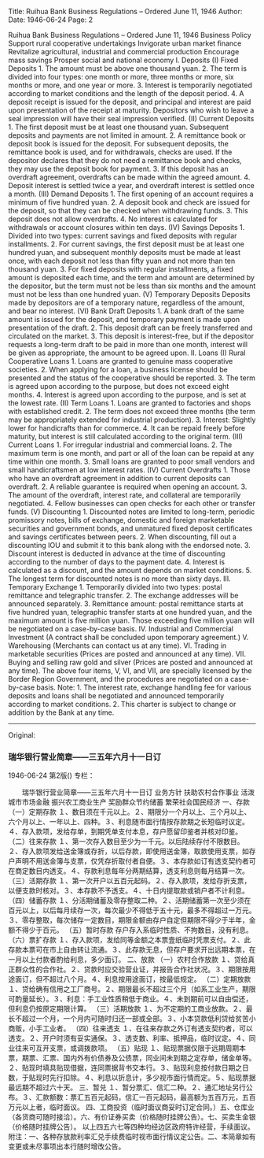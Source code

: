 Title: Ruihua Bank Business Regulations – Ordered June 11, 1946
Author:
Date: 1946-06-24
Page: 2

Ruihua Bank Business Regulations – Ordered June 11, 1946
Business Policy
    Support rural cooperative undertakings
    Invigorate urban market finance
    Revitalize agricultural, industrial and commercial production
    Encourage mass savings
    Prosper social and national economy
        I. Deposits
    (I) Fixed Deposits
    1. The amount must be above one thousand yuan. 2. The term is divided into four types: one month or more, three months or more, six months or more, and one year or more. 3. Interest is temporarily negotiated according to market conditions and the length of the deposit period. 4. A deposit receipt is issued for the deposit, and principal and interest are paid upon presentation of the receipt at maturity. Depositors who wish to leave a seal impression will have their seal impression verified.
    (II) Current Deposits
    1. The first deposit must be at least one thousand yuan. Subsequent deposits and payments are not limited in amount. 2. A remittance book or deposit book is issued for the deposit. For subsequent deposits, the remittance book is used, and for withdrawals, checks are used. If the depositor declares that they do not need a remittance book and checks, they may use the deposit book for payment. 3. If this deposit has an overdraft agreement, overdrafts can be made within the agreed amount. 4. Deposit interest is settled twice a year, and overdraft interest is settled once a month.
    (III) Demand Deposits
    1. The first opening of an account requires a minimum of five hundred yuan. 2. A deposit book and check are issued for the deposit, so that they can be checked when withdrawing funds. 3. This deposit does not allow overdrafts. 4. No interest is calculated for withdrawals or account closures within ten days.
    (IV) Savings Deposits
    1. Divided into two types: current savings and fixed deposits with regular installments. 2. For current savings, the first deposit must be at least one hundred yuan, and subsequent monthly deposits must be made at least once, with each deposit not less than fifty yuan and not more than ten thousand yuan. 3. For fixed deposits with regular installments, a fixed amount is deposited each time, and the term and amount are determined by the depositor, but the term must not be less than six months and the amount must not be less than one hundred yuan.
    (V) Temporary Deposits
    Deposits made by depositors are of a temporary nature, regardless of the amount, and bear no interest.
    (VI) Bank Draft Deposits
    1. A bank draft of the same amount is issued for the deposit, and temporary payment is made upon presentation of the draft. 2. This deposit draft can be freely transferred and circulated on the market. 3. This deposit is interest-free, but if the depositor requests a long-term draft to be paid in more than one month, interest will be given as appropriate, the amount to be agreed upon.
        II. Loans
    (I) Rural Cooperative Loans
    1. Loans are granted to genuine mass cooperative societies. 2. When applying for a loan, a business license should be presented and the status of the cooperative should be reported. 3. The term is agreed upon according to the purpose, but does not exceed eight months. 4. Interest is agreed upon according to the purpose, and is set at the lowest rate.
    (II) Term Loans
    1. Loans are granted to factories and shops with established credit. 2. The term does not exceed three months (the term may be appropriately extended for industrial production). 3. Interest: Slightly lower for handicrafts than for commerce. 4. It can be repaid freely before maturity, but interest is still calculated according to the original term.
    (III) Current Loans
    1. For irregular industrial and commercial loans. 2. The maximum term is one month, and part or all of the loan can be repaid at any time within one month. 3. Small loans are granted to poor small vendors and small handicraftsmen at low interest rates.
    (IV) Current Overdrafts
    1. Those who have an overdraft agreement in addition to current deposits can overdraft. 2. A reliable guarantee is required when opening an account. 3. The amount of the overdraft, interest rate, and collateral are temporarily negotiated. 4. Fellow businesses can open checks for each other or transfer funds.
    (V) Discounting
    1. Discounted notes are limited to long-term, periodic promissory notes, bills of exchange, domestic and foreign marketable securities and government bonds, and unmatured fixed deposit certificates and savings certificates between peers. 2. When discounting, fill out a discounting IOU and submit it to this bank along with the endorsed note. 3. Discount interest is deducted in advance at the time of discounting according to the number of days to the payment date. 4. Interest is calculated as a discount, and the amount depends on market conditions. 5. The longest term for discounted notes is no more than sixty days.
        III. Temporary Exchange
    1. Temporarily divided into two types: postal remittance and telegraphic transfer. 2. The exchange addresses will be announced separately. 3. Remittance amount: postal remittance starts at five hundred yuan, telegraphic transfer starts at one hundred yuan, and the maximum amount is five million yuan. Those exceeding five million yuan will be negotiated on a case-by-case basis.
    IV. Industrial and Commercial Investment (A contract shall be concluded upon temporary agreement.) V. Warehousing (Merchants can contact us at any time). VI. Trading in marketable securities (Prices are posted and announced at any time). VII. Buying and selling raw gold and silver (Prices are posted and announced at any time).
    The above four items, V, VI, and VII, are specially licensed by the Border Region Government, and the procedures are negotiated on a case-by-case basis.
    Note: 1. The interest rate, exchange handling fee for various deposits and loans shall be negotiated and announced temporarily according to market conditions. 2. This charter is subject to change or addition by the Bank at any time.



<hr /> 

Original: 


### 瑞华银行营业简章——三五年六月十一日订

1946-06-24
第2版()
专栏：

　　瑞华银行营业简章——三五年六月十一日订
    业务方针
    扶助农村合作事业
    活泼城市市场金融
    振兴农工商业生产
    奖励群众节约储蓄
    繁荣社会国民经济
        一、存款
    （一）定期存款
    １、数目须在千元以上。２、期限分一个月以上、三个月以上、六个月以上、一年以上、四种。３、利息随市面行情按存款期之长短临时议定。４、存入款项，发给存单，到期凭单支付本息，存户愿留印鉴者并核对印鉴。
    （二）往来存款
    １、第一次存入数目至少为一千元。以后陆续存付不限数目。２、存入款项发给送金簿或存折，以后存款，即使用送金簿，取款使用支票，如存户声明不用送金簿与支票，仅凭存折取付者自便。３、本存款如订有透支契约者可在商定数目内透支。４、存款利息每年分两期结算，透支利息则每月结算一次。
    （三）活期存款
    １、第一次开户以五百元起码。２、存入款项，发给存折支票，以便支款时核对。３、本存款不予透支。４、十日内提取款或销户者不计利息。
    （四）储蓄存款
    １、分活期储蓄及零存整取二种。２、活期储蓄第一次至少须在百元以上，以后每月续存一次，每次最少不得低于五十元，最多不得超过一万元。３、零存整取，每次储存一定数目，期限金额由存户自定但期限不得少于半年，金额不得少于百元。
    （五）暂时存款
    存户存入系临时性质、不拘数目，没有利息。
    （六）票扩存款
    １、存入款项，发给同等金额之本票壹纸临时凭票支付。２、此存款本票可在市上自由转让流通。３、此存款无息，但存户要求开出远期本票，在一月以上付款者酌给利息，多少面订。
        二、放款
    （一）农村合作放款
    １、贷给真正群众性的合作社。２、贷款时应交验营业证，并报告合作社状况。３、期限按用途面订，但不超过八个月。４、利息按用途面订，按最低规定。
    （二）定期放款
    １、贷给确有信用之工厂商号。２、期限最长不超过三个月（如系工业生产，期限可酌量延长）。３、利息：手工业性质稍低于商业。４、未到期前可以自由偿还，但利息仍按原定期限计算。
    （三）活期放款
    １、为不定期的工商业放款。２、最长不超过一个月，一个月内可随时归还一部或全部。３、小本贷款低利贷给贫苦小商贩，小手工业者。
    （四）往来透支
    １、在往来存款之外订有透支契约者，可以透支。２、开户时须有妥实通保。３、透支数、利率、抵押品，临时议定。４、同业往来可互开支票，或调拨款项。
    （五）贴现
    １、贴现票据仅限于远期周期本票，期票、汇票、国内外有价债券及公债票，同业间未到期之定存单，储金单等。２、贴现时填具贴现借据，连同票据背书交本行。３、贴现利息按付款日期之日数，于贴现时先行扣除。４、利息以折息计，多少视市面行情而定。５、贴现票据最远期不超过六十天。
        三、暂兑
    １、暂分票汇、信汇二种。２、通汇地址另行公布。３、汇款额数：票汇五百元起码，信汇一百元起码，最高额为五百万元，五百万元以上者，临时面议。
    四、工商投资（临时面议商妥时订定合同。）五、仓库业（各货商可随时接洽）。六、有价证券买卖（价格随时挂牌公告）。七、买卖生金银（价格随时挂牌公告）。
    以上四五六七等四种均经边区政府特许经营，手续面议。
    附注：一、各种存放款利率汇兑手续费临时视市面行情议定公告。二、本简章如有变更或未尽事项出本行随时增改公告。
